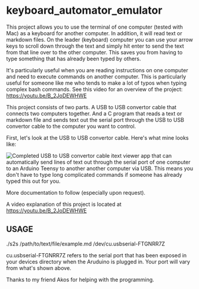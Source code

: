 # keyboard_automator_emulator
This project allows you to use the terminal of one computer (tested with Mac) as a keyboard for another computer. In addition, it will read text or markdown files. On the leader (keyboard) computer you can use your arrow keys to scroll down through the text and simply hit enter to send the text from that line over to the other computer.  This saves you from having to type something that has already been typed by others.  

It's particularly useful when you are reading instructions on one computer and need to execute commands on another computer.  This is particularly useful for someone like me who tends to make a lot of typos when typing complex bash commands.  See this video for an overview of the project: https://youtu.be/B_2JoDEWHWE

This project consists of two parts.  A USB to USB convertor cable that connects two computers together.  And a C program that reads a text or markdown file and sends text out the serial port through the USB to USB convertor cable to the computer you want to control.     

First, let's look at the USB to USB convertor cable.  Here's what mine looks like: 

![Completed USB to USB convertor cable](./USB2USB_cable.png)
itext viewer app that can automatically send lines of text out through the serial port of one computer to an Arduino Teensy to another another computer via USB.  This means you don't have to type long complicated commands if someone has already typed this out for you.   

More documentation to follow (especially upon request). 

A video explanation of this project is located at https://youtu.be/B_2JoDEWHWE

## USAGE
./s2s /path/to/text/file/example.md /dev/cu.usbserial-FTGNRR7Z

cu.usbserial-FTGNRR7Z refers to the serial port that has been exposed in your devices directory when the Aruduino is plugged in.  Your port will vary from what's shown above.  

Thanks to my friend Akos for helping with the programming.   
